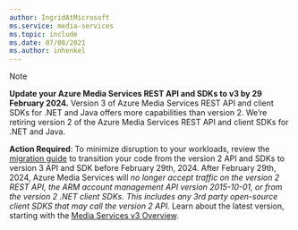 ```yaml
---
author: IngridAtMicrosoft
ms.service: media-services 
ms.topic: include
ms.date: 07/08/2021
ms.author: inhenkel
---
```


> [!NOTE]
> **Update your Azure Media Services REST API and SDKs to v3 by 29 February 2024.** Version 3 of Azure Media Services REST API and client SDKs for .NET and Java offers more capabilities than version 2. We’re retiring version 2 of the Azure Media Services REST API and client SDKs for .NET and Java. 
>
> **Action Required**: To minimize disruption to your workloads, review the [migration guide](../migrate-v-2-v-3-migration-introduction.md) to transition your code from the version 2 API and SDKs to version 3 API and SDK before February 29th, 2024. After February 29th, 2024, Azure Media Services will *no longer accept traffic on the version 2 REST API, the ARM account management API version 2015-10-01, or from the version 2 .NET client SDKs. This includes any 3rd party open-source client SDKS that may call the version 2 API.* Learn about the latest version, starting with the [Media Services v3 Overview](../media-services-overview.md).
